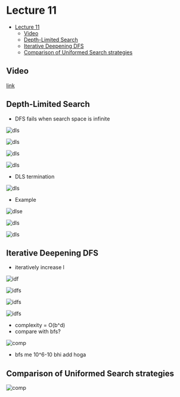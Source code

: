# Lecture 11

- [Lecture 11](#lecture-11)
  - [Video](#video)
  - [Depth-Limited Search](#depth-limited-search)
  - [Iterative Deepening DFS](#iterative-deepening-dfs)
  - [Comparison of Uniformed Search strategies](#comparison-of-uniformed-search-strategies)

## Video

[link](https://drive.google.com/file/d/1mN_FTMioclGD3laxLt9U0pmOMwh3B4Gg/view?usp=sharing)

## Depth-Limited Search

- DFS fails when search space is infinite

![dls](dls.png)

![dls](dls2.png)

![dls](dls3.png)

![dls](dls4.png)

- DLS termination

![dls](dlst.png)

- Example

![dlse](dlseg.png)

![dls](dlseg2.png)

![dls](dlse3.png)

## Iterative Deepening DFS

- iteratively increase l

![idf](idfs.png)

![idfs](idfs2.png)

![idfs](idfs3.png)

![idfs](idfs4.png)

- complexity = O(b^d)
- compare with bfs?

![comp](comp.png)

- bfs me 10^6-10 bhi add hoga

## Comparison of Uniformed Search strategies

![comp](uncon.png)

